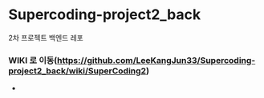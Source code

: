# Supercoding-project2_back
2차 프로젝트 백엔드 레포

### WIKI 로 이동(https://github.com/LeeKangJun33/Supercoding-project2_back/wiki/SuperCoding2)
-
